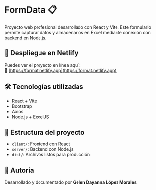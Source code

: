 # FormData 📋

Proyecto web profesional desarrollado con React y Vite. Este formulario permite capturar datos y almacenarlos en Excel mediante conexión con backend en Node.js.

## 🚀 Despliegue en Netlify

Puedes ver el proyecto en línea aquí:  
🔗 [https://format.netlify.app](https://format.netlify.app)

## 🛠️ Tecnologías utilizadas

- React + Vite
- Bootstrap
- Axios
- Node.js + ExcelJS

## 📁 Estructura del proyecto

- `client/`: Frontend con React
- `server/`: Backend con Node.js
- `dist/`: Archivos listos para producción

## 📌 Autoría

Desarrollado y documentado por **Gelen Dayanna López Morales**  

